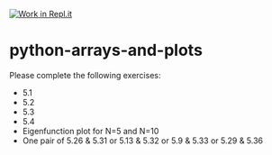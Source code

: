 [![Work in Repl.it](https://classroom.github.com/assets/work-in-replit-14baed9a392b3a25080506f3b7b6d57f295ec2978f6f33ec97e36a161684cbe9.svg)](https://classroom.github.com/online_ide?assignment_repo_id=4518652&assignment_repo_type=AssignmentRepo)
# python-arrays-and-plots

Please complete the following exercises:

* 5.1 
* 5.2
* 5.3
* 5.4
* Eigenfunction plot for N=5 and N=10
* One pair of 5.26 & 5.31 or 5.13 & 5.32 or 5.9 & 5.33 or 5.29 & 5.36

